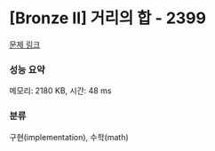 # [Bronze II] 거리의 합 - 2399 

[문제 링크](https://www.acmicpc.net/problem/2399) 

### 성능 요약

메모리: 2180 KB, 시간: 48 ms

### 분류

구현(implementation), 수학(math)

